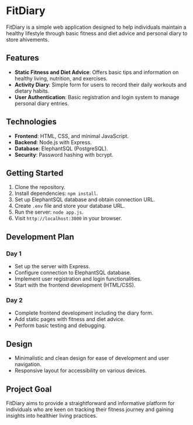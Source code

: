 # FitDiary

FitDiary is a simple web application designed to help individuals maintain a healthy lifestyle through basic fitness and diet advice and personal diary to store ahivements.

## Features

- **Static Fitness and Diet Advice**: Offers basic tips and information on healthy living, nutrition, and exercises.
- **Activity Diary**: Simple form for users to record their daily workouts and dietary habits.
- **User Authentication**: Basic registration and login system to manage personal diary entries.

## Technologies

- **Frontend**: HTML, CSS, and minimal JavaScript.
- **Backend**: Node.js with Express.
- **Database**: ElephantSQL (PostgreSQL).
- **Security**: Password hashing with bcrypt.

## Getting Started

1. Clone the repository.
2. Install dependencies: `npm install`.
3. Set up ElephantSQL database and obtain connection URL.
4. Create `.env` file and store your database URL.
5. Run the server: `node app.js`.
6. Visit `http://localhost:3000` in your browser.

## Development Plan

### Day 1

- Set up the server with Express.
- Configure connection to ElephantSQL database.
- Implement user registration and login functionalities.
- Start with the frontend development (HTML/CSS).

### Day 2

- Complete frontend development including the diary form.
- Add static pages with fitness and diet advice.
- Perform basic testing and debugging.

## Design

- Minimalistic and clean design for ease of development and user navigation.
- Responsive layout for accessibility on various devices.

## Project Goal

FitDiary aims to provide a straightforward and informative platform for individuals who are keen on tracking their fitness journey and gaining insights into healthier living practices.
